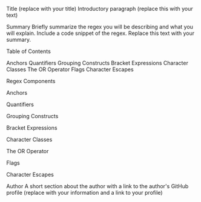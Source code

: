 Title (replace with your title)
Introductory paragraph (replace this with your text)

Summary
Briefly summarize the regex you will be describing and what you will explain. Include a code snippet of the regex. Replace this text with your summary.

Table of Contents

Anchors
Quantifiers
Grouping Constructs
Bracket Expressions
Character Classes
The OR Operator
Flags
Character Escapes


Regex Components

Anchors

Quantifiers

Grouping Constructs

Bracket Expressions

Character Classes

The OR Operator

Flags

Character Escapes

Author
A short section about the author with a link to the author's GitHub profile (replace with your information and a link to your profile)